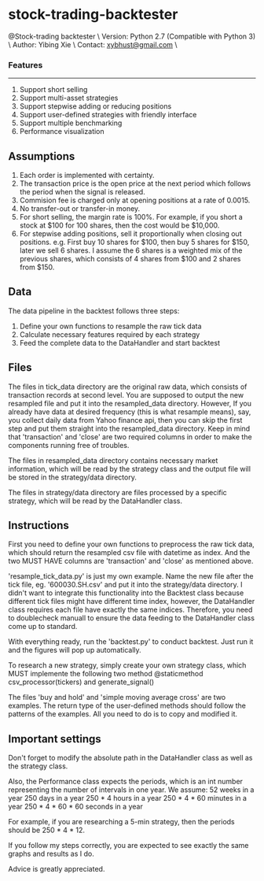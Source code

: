 # stock-trading-backtester
@Stock-trading backtester \\
Version:  Python 2.7 (Compatible with Python 3) \\
Author:   Yibing Xie \\
Contact:  xybhust@gmail.com \\

### Features
--------
1. Support short selling
2. Support multi-asset strategies
3. Support stepwise adding or reducing positions
4. Support user-defined strategies with friendly interface
5. Support multiple benchmarking
6. Performance visualization 


Assumptions
-----------
1. Each order is implemented with certainty.
2. The transaction price is the open price at the next period which follows 
   the period when the signal is released.
3. Commision fee is charged only at opening positions at a rate of 0.0015.
4. No transfer-out or transfer-in money.
5. For short selling, the margin rate is 100%. For example, if you short a 
   stock at $100 for 100 shares, then the cost would be $10,000.
6. For stepwise adding positions, sell it proportionally when 
   closing out positions. e.g. First buy 10 shares for $100, then buy 5 shares
   for $150, later we sell 6 shares. I assume the 6 shares is a weighted mix
   of the previous shares, which consists of 4 shares from $100 and 2 shares
   from $150.


Data
----
The data pipeline in the backtest follows three steps:
  1. Define your own functions to resample the raw tick data 
  2. Calculate necessary features required by each strategy
  3. Feed the complete data to the DataHandler and start backtest


Files
-----
The files in tick_data directory are the original raw data, which consists of
transaction records at second level. You are supposed to output the new
resampled file and put it into the resampled_data directory. However, If you 
already have data at desired frequency (this is what resample means), say, you
collect daily data from Yahoo finance api, then you can skip the first step 
and put them straight into the resampled_data directory. Keep in mind that 
'transaction' and 'close' are two required columns in order to make the 
components running free of troubles.

The files in resampled_data directory contains necessary market information,
which will be read by the strategy class and the output file will be stored
in the strategy/data directory.

The files in strategy/data directory are files processed by a specific strategy,
which will be read by the DataHandler class. 


Instructions
------------
First you need to define your own functions to preprocess the raw tick data,
which should return the resampled csv file with datetime as index. And the 
two MUST HAVE columns are 'transaction' and 'close' as mentioned above.

'resample_tick_data.py' is just my own example. Name the new file after the 
tick file, eg. '600030.SH.csv' and put it into the strategy/data directory. 
I didn't want to integrate this functionality into the Backtest class because 
different tick files might have different time index, however, the DataHandler 
class requires each file have exactly the same indices. Therefore, you need to
doublecheck manuall to ensure the data feeding to the DataHandler class come 
up to standard.

With everything ready, run the 'backtest.py' to conduct backtest. Just run it 
and the figures will pop up automatically.

To research a new strategy, simply create your own strategy class, which MUST 
implemente the following two method
    @staticmethod 
    csv_processor(tickers)
    and
    generate_signal()

The files 'buy and hold' and 'simple moving average cross' are two examples. 
The return type of the user-defined methods should follow the patterns of the 
examples. All you need to do is to copy and modified it.


Important settings
------------------
Don't forget to modify the absolute path in the DataHandler
class as well as the strategy class.

Also, the Performance class expects the periods, which is an int number 
representing the number of intervals in one year. We assume:
52 weeks in a year
250 days in a year
250 * 4 hours in a year
250 * 4 * 60 minutes in a year
250 * 4 * 60 * 60 seconds in a year

For example, if you are researching a 5-min strategy, then the periods should
be 250 * 4 * 12.


If you follow my steps correctly, you are expected to see exactly the same
graphs and results as I do.

Advice is greatly appreciated. 
